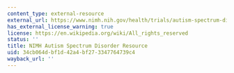 ```yaml
---
content_type: external-resource
external_url: https://www.nimh.nih.gov/health/trials/autism-spectrum-disorders-asd.shtml
has_external_license_warning: true
license: https://en.wikipedia.org/wiki/All_rights_reserved
status: ''
title: NIMH Autism Spectrum Disorder Resource
uid: 34cb064d-bf1d-42a4-bf27-3347764739c4
wayback_url: ''
---
```

